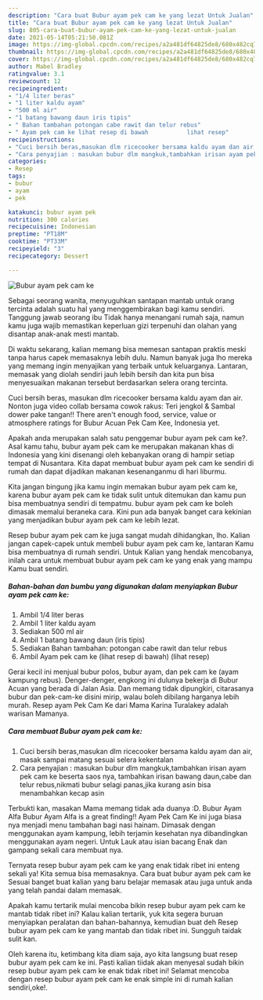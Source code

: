 ```yaml
---
description: "Cara buat Bubur ayam pek cam ke yang lezat Untuk Jualan"
title: "Cara buat Bubur ayam pek cam ke yang lezat Untuk Jualan"
slug: 805-cara-buat-bubur-ayam-pek-cam-ke-yang-lezat-untuk-jualan
date: 2021-05-14T05:21:50.081Z
image: https://img-global.cpcdn.com/recipes/a2a481df64825de8/680x482cq70/bubur-ayam-pek-cam-ke-foto-resep-utama.jpg
thumbnail: https://img-global.cpcdn.com/recipes/a2a481df64825de8/680x482cq70/bubur-ayam-pek-cam-ke-foto-resep-utama.jpg
cover: https://img-global.cpcdn.com/recipes/a2a481df64825de8/680x482cq70/bubur-ayam-pek-cam-ke-foto-resep-utama.jpg
author: Mabel Bradley
ratingvalue: 3.1
reviewcount: 12
recipeingredient:
- "1/4 liter beras"
- "1 liter kaldu ayam"
- "500 ml air"
- "1 batang bawang daun iris tipis"
- " Bahan tambahan potongan cabe rawit dan telur rebus"
- " Ayam pek cam ke lihat resep di bawah           lihat resep"
recipeinstructions:
- "Cuci bersih beras,masukan dlm ricecooker bersama kaldu ayam dan air, masak sampai matang sesuai selera kekentalan"
- "Cara penyajian : masukan bubur dlm mangkuk,tambahkan irisan ayam pek cam ke beserta saos nya, tambahkan irisan bawang daun,cabe dan telur rebus,nikmati bubur selagi panas,jika kurang asin bisa menambahkan kecap asin"
categories:
- Resep
tags:
- bubur
- ayam
- pek

katakunci: bubur ayam pek 
nutrition: 300 calories
recipecuisine: Indonesian
preptime: "PT18M"
cooktime: "PT33M"
recipeyield: "3"
recipecategory: Dessert

---
```



![Bubur ayam pek cam ke](https://img-global.cpcdn.com/recipes/a2a481df64825de8/680x482cq70/bubur-ayam-pek-cam-ke-foto-resep-utama.jpg)

Sebagai seorang wanita, menyuguhkan santapan mantab untuk orang tercinta adalah suatu hal yang menggembirakan bagi kamu sendiri. Tanggung jawab seorang ibu Tidak hanya menangani rumah saja, namun kamu juga wajib memastikan keperluan gizi terpenuhi dan olahan yang disantap anak-anak mesti mantab.

Di waktu  sekarang, kalian memang bisa memesan santapan praktis meski tanpa harus capek memasaknya lebih dulu. Namun banyak juga lho mereka yang memang ingin menyajikan yang terbaik untuk keluarganya. Lantaran, memasak yang diolah sendiri jauh lebih bersih dan kita pun bisa menyesuaikan makanan tersebut berdasarkan selera orang tercinta. 

Cuci bersih beras, masukan dlm ricecooker bersama kaldu ayam dan air. Nonton juga video collab bersama cowok rakus: Teri jengkol &amp; Sambal dower pake tangan!! There aren&#39;t enough food, service, value or atmosphere ratings for Bubur Acuan Pek Cam Kee, Indonesia yet.

Apakah anda merupakan salah satu penggemar bubur ayam pek cam ke?. Asal kamu tahu, bubur ayam pek cam ke merupakan makanan khas di Indonesia yang kini disenangi oleh kebanyakan orang di hampir setiap tempat di Nusantara. Kita dapat membuat bubur ayam pek cam ke sendiri di rumah dan dapat dijadikan makanan kesenanganmu di hari liburmu.

Kita jangan bingung jika kamu ingin memakan bubur ayam pek cam ke, karena bubur ayam pek cam ke tidak sulit untuk ditemukan dan kamu pun bisa membuatnya sendiri di tempatmu. bubur ayam pek cam ke boleh dimasak memalui beraneka cara. Kini pun ada banyak banget cara kekinian yang menjadikan bubur ayam pek cam ke lebih lezat.

Resep bubur ayam pek cam ke juga sangat mudah dihidangkan, lho. Kalian jangan capek-capek untuk membeli bubur ayam pek cam ke, lantaran Kamu bisa membuatnya di rumah sendiri. Untuk Kalian yang hendak mencobanya, inilah cara untuk membuat bubur ayam pek cam ke yang enak yang mampu Kamu buat sendiri.

<!--inarticleads1-->

##### Bahan-bahan dan bumbu yang digunakan dalam menyiapkan Bubur ayam pek cam ke:

1. Ambil 1/4 liter beras
1. Ambil 1 liter kaldu ayam
1. Sediakan 500 ml air
1. Ambil 1 batang bawang daun (iris tipis)
1. Sediakan  Bahan tambahan: potongan cabe rawit dan telur rebus
1. Ambil  Ayam pek cam ke (lihat resep di bawah)           (lihat resep)


Gerai kecil ini menjual bubur polos, bubur ayam, dan pek cam ke (ayam kampung rebus). Denger-denger, engkong ini dulunya bekerja di Bubur Acuan yang berada di Jalan Asia. Dan memang tidak dipungkiri, citarasanya bubur dan pek-cam-ke disini mirip, walau boleh dibilang harganya lebih murah. Resep ayam Pek Cam Ke dari Mama Karina Turalakey adalah warisan Mamanya. 

<!--inarticleads2-->

##### Cara membuat Bubur ayam pek cam ke:

1. Cuci bersih beras,masukan dlm ricecooker bersama kaldu ayam dan air, masak sampai matang sesuai selera kekentalan
1. Cara penyajian : masukan bubur dlm mangkuk,tambahkan irisan ayam pek cam ke beserta saos nya, tambahkan irisan bawang daun,cabe dan telur rebus,nikmati bubur selagi panas,jika kurang asin bisa menambahkan kecap asin


Terbukti kan, masakan Mama memang tidak ada duanya :D. Bubur Ayam Alfa Bubur Ayam Alfa is a great finding!! Ayam Pek Cam Ke ini juga biasa nya menjadi menu tambahan bagi nasi hainam. Dimasak dengan menggunakan ayam kampung, lebih terjamin kesehatan nya dibandingkan menggunakan ayam negeri. Untuk Lauk atau isian bacang Enak dan gampang sekali cara membuat nya. 

Ternyata resep bubur ayam pek cam ke yang enak tidak ribet ini enteng sekali ya! Kita semua bisa memasaknya. Cara buat bubur ayam pek cam ke Sesuai banget buat kalian yang baru belajar memasak atau juga untuk anda yang telah pandai dalam memasak.

Apakah kamu tertarik mulai mencoba bikin resep bubur ayam pek cam ke mantab tidak ribet ini? Kalau kalian tertarik, yuk kita segera buruan menyiapkan peralatan dan bahan-bahannya, kemudian buat deh Resep bubur ayam pek cam ke yang mantab dan tidak ribet ini. Sungguh taidak sulit kan. 

Oleh karena itu, ketimbang kita diam saja, ayo kita langsung buat resep bubur ayam pek cam ke ini. Pasti kalian tiidak akan menyesal sudah bikin resep bubur ayam pek cam ke enak tidak ribet ini! Selamat mencoba dengan resep bubur ayam pek cam ke enak simple ini di rumah kalian sendiri,oke!.

